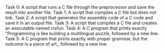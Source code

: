 Task 0: A script that runs a C file through the preprocessor and save the result into another file.
Task 1: A script that compiles a C file but does not link.
Task 2: A script that generates the assembly code of a C code and save it in an output file.
Task 3: A script that compiles a C file and creates an executable named cisfun.
Task 4: A C program that prints exactly "Programming is like building a multilingual puzzle, followed by a new line.
Task 5: A C program that prints exactly with proper grammar, but the outcome is a piece of art,, followed by a new line.
